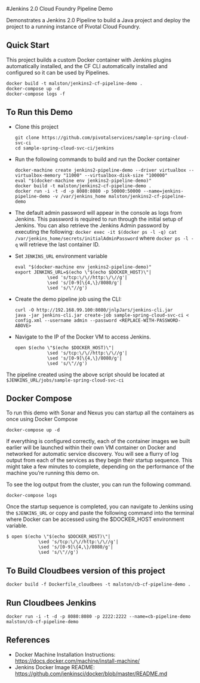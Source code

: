 #Jenkins 2.0 Cloud Foundry Pipeline Demo

Demonstrates a Jenkins 2.0 Pipeline to build a Java project and deploy the project to a running instance of Pivotal Cloud Foundry.

## Quick Start

This project builds a custom Docker container with Jenkins plugins automatically installed, and the CF CLI automatically installed and configured so it can be used by Pipelines.

  ```
  docker build -t malston/jenkins2-cf-pipeline-demo .
  docker-compose up -d
  docker-compose logs -f
  ```

## To Run this Demo

* Clone this project
  ```
  git clone https://github.com/pivotalservices/sample-spring-cloud-svc-ci
  cd sample-spring-cloud-svc-ci/jenkins
  ```

* Run the following commands to build and run the Docker container
  ```
  docker-machine create jenkins2-pipeline-demo --driver virtualbox --virtualbox-memory "11000" --virtualbox-disk-size "100000"
  eval "$(docker-machine env jenkins2-pipeline-demo)"
  docker build -t malston/jenkins2-cf-pipeline-demo .
  docker run -i -t -d -p 8080:8080 -p 50000:50000 --name=jenkins-pipeline-demo -v /var/jenkins_home malston/jenkins2-cf-pipeline-demo
  ```

* The default admin password will appear in the console as logs from Jenkins. This password is required to run through the initial setup of Jenkins. You can also retrieve the Jenkins Admin password by executing the following: `docker exec -it $(docker ps -l -q) cat /var/jenkins_home/secrets/initialAdminPassword` where ``docker ps -l -q`` will retrieve the last container ID.

* Set `JENKINS_URL` environment variable
  ```
  eval "$(docker-machine env jenkins2-pipeline-demo)"
  export JENKINS_URL=$(echo \"$(echo $DOCKER_HOST)\"|
              \sed 's/tcp:\/\//http:\/\//g'|
              \sed 's/[0-9]\{4,\}/8080/g'|
              \sed 's/\"//g')
  ```

* Create the demo pipeline job using the CLI:
  ```
  curl -O http://192.168.99.100:8080/jnlpJars/jenkins-cli.jar
  java -jar jenkins-cli.jar create-job sample-spring-cloud-svc-ci < config.xml --username admin --password <REPLACE-WITH-PASSWORD-ABOVE>
  ```

* Navigate to the IP of the Docker VM to access Jenkins.
  ```
  open $(echo \"$(echo $DOCKER_HOST)\"|
              \sed 's/tcp:\/\//http:\/\//g'|
              \sed 's/[0-9]\{4,\}/8080/g'|
              \sed 's/\"//g')
  ```
The pipeline created using the above script should be located at `$JENKINS_URL/jobs/sample-spring-cloud-svc-ci`

## Docker Compose

To run this demo with Sonar and Nexus you can startup all the containers as once using Docker Compose

  `docker-compose up -d`

If everything is configured correctly, each of the container images we built earlier will be launched within their own VM container on Docker and networked for automatic service discovery. You will see a flurry of log output from each of the services as they begin their startup sequence. This might take a few minutes to complete, depending on the performance of the machine you’re running this demo on.

To see the log output from the cluster, you can run the following command.

  `docker-compose logs`

Once the startup sequence is completed, you can navigate to Jenkins using the `$JENKINS_URL` or copy and paste the following command into the terminal where Docker can be accessed using the $DOCKER_HOST environment variable.
```
$ open $(echo \"$(echo $DOCKER_HOST)\"|
            \sed 's/tcp:\/\//http:\/\//g'|
            \sed 's/[0-9]\{4,\}/8080/g'|
            \sed 's/\"//g')
```

## To Build Cloudbees version of this project

  `docker build -f Dockerfile_cloudbees -t malston/cb-cf-pipeline-demo .`

## Run Cloudbees Jenkins

  `docker run -i -t -d -p 8080:8080 -p 2222:2222 --name=cb-pipeline-demo malston/cb-cf-pipeline-demo`

## References

* Docker Machine Installation Instructions: https://docs.docker.com/machine/install-machine/
* Jenkins Docker Image README:  https://github.com/jenkinsci/docker/blob/master/README.md
